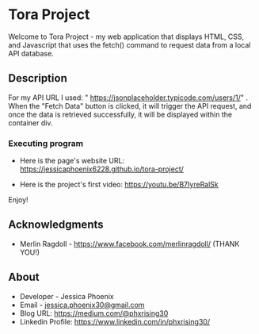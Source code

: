# Tora Project

Welcome to Tora Project - my web application that displays HTML, CSS, and Javascript that uses the fetch() command to request data from a local API database. 
## Description

For my API URL I used: " https://jsonplaceholder.typicode.com/users/1/" . When the "Fetch Data" button is clicked, it will trigger the API request, and once the data is retrieved successfully, it will be displayed within the container div.


### Executing program

* Here is the page's website URL: https://jessicaphoenix6228.github.io/tora-project/

* Here is the project's first video: https://youtu.be/B7IyreRalSk

Enjoy!

## Acknowledgments

* Merlin Ragdoll - https://www.facebook.com/merlinragdoll/ (THANK YOU!)


## About

* Developer - Jessica Phoenix
* Email - jessica.phoenix30@gmail.com 
* Blog URL: https://medium.com/@phxrising30
* Linkedin Profile: https://www.linkedin.com/in/phxrising30/

